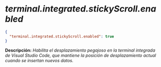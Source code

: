 <!-- Autor: Daniel Benjamin Perez Morales -->
<!-- GitHub: https://github.com/DanielPerezMoralesDev13 -->
<!-- Correo electrónico: danielperezdev@proton.me -->

# ***terminal.integrated.stickyScroll.enabled***

```json
{
  "terminal.integrated.stickyScroll.enabled": true
}
```

**Descripción:** *Habilita el desplazamiento pegajoso en la terminal integrada de Visual Studio Code, que mantiene la posición de desplazamiento actual cuando se insertan nuevos datos.*
